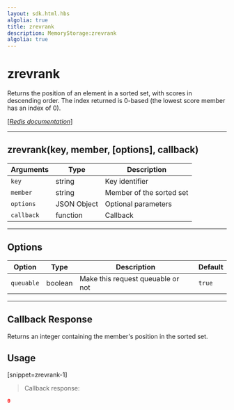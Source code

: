 ```yaml
---
layout: sdk.html.hbs
algolia: true
title: zrevrank
description: MemoryStorage:zrevrank
algolia: true
---
```

  

# zrevrank
Returns the position of an element in a sorted set, with scores in descending order. The index returned is 0-based (the lowest score member has an index of 0).

[[_Redis documentation_]](https://redis.io/commands/zrevrank)

---

## zrevrank(key, member, [options], callback)

| Arguments | Type | Description |
|---------------|---------|----------------------------------------|
| `key` | string | Key identifier |
| `member` | string | Member of the sorted set |
| `options` | JSON Object | Optional parameters |
| `callback` | function | Callback |

---

## Options

| Option | Type | Description | Default |
|---------------|---------|----------------------------------------|---------|
| `queuable` | boolean | Make this request queuable or not  | `true` |
---

## Callback Response

Returns an integer containing the member's position in the sorted set.

## Usage

[snippet=zrevrank-1]
> Callback response:

```json
0
```